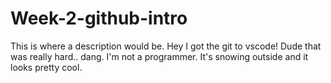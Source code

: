 # Week-2-github-intro

This is where a description would be.
Hey I got the git to vscode! Dude that was really hard.. dang. I'm not a programmer. It's snowing outside and it looks pretty cool.

